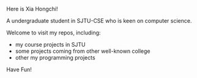 Here is Xia Hongchi!

A undergraduate student in SJTU-CSE who is keen on computer science.

Welcome to visit my repos, including:
* my course projects in SJTU
* some projects coming from other well-known college
* other my programming projects 

Have Fun!
